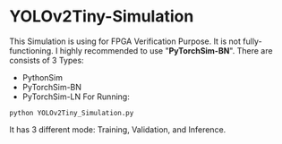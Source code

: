 # YOLOv2Tiny-Simulation
This Simulation is using for FPGA Verification Purpose. It is not fully-functioning. I highly recommended to use "**PyTorchSim-BN**". There are consists of 3 Types:
- PythonSim
- PyTorchSim-BN
- PyTorchSim-LN
For Running:
```
python YOLOv2Tiny_Simulation.py
```
It has 3 different mode: Training, Validation, and Inference. 